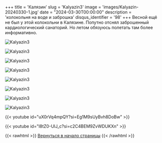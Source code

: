 +++
title = 'Калязин'
slug = 'Kalyazin3'
image = 'images/Kalyazin-20240330-1.jpg'
date = "2024-03-30T00:00:00"
description = 'колокольня на воде и заброшка'
disqus_identifier = '98'
+++
Весной ещё не был у этой колокольни в Калязине. Попутно отснял заброшенный кардиологический санаторий. Но летом обязуюсь полетать там более информативно.

![Kalyazin3](/images/Kalyazin-20240330-2.jpg)

![Kalyazin3](/images/Kalyazin-20240330-3.jpg)

![Kalyazin3](/images/Kalyazin-20240330-4.jpg)

![Kalyazin3](/images/Kalyazin-20240330-5.jpg)

![Kalyazin3](/images/Kalyazin-20240330-6.jpg)

![Kalyazin3](/images/Kalyazin-20240330-7.jpg)

![Kalyazin3](/images/Kalyazin-20240330-8.jpg)

![Kalyazin3](/images/Kalyazin-20240330-9.jpg)

{{< youtube id="uX0rVq4mpQY?si=Eg1M9sUyBvh8DoBw" >}}

{{< youtube id="l8tZ0-UlJ_c?si=c2C4BEM9ZvWDUKXn" >}}

{{< rawhtml >}}
<a href="#">Вернуться в начало страницы</a>
{{< /rawhtml >}}
